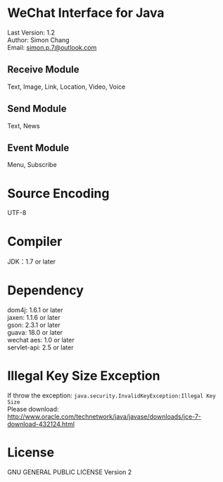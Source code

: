 WeChat Interface for Java
=========================
Last Version: 1.2<br>
Author: Simon Chang<br>
Email: simon.p.7@outlook.com

Receive Module
--------------
Text, Image, Link, Location, Video, Voice

Send Module
-----------
Text, News

Event Module
------------
Menu, Subscribe

Source Encoding
===============
UTF-8

Compiler
========
JDK：1.7 or later

Dependency
==========
dom4j: 1.6.1 or later<br>
jaxen: 1.1.6 or later<br>
gson: 2.3.1 or later<br>
guava: 18.0 or later<br>
wechat aes: 1.0 or later<br>
servlet-api: 2.5 or later


Illegal Key Size Exception
==========================
If throw the exception: `java.security.InvalidKeyException:Illegal Key Size`<br>
Please download: http://www.oracle.com/technetwork/java/javase/downloads/jce-7-download-432124.html


License
=======
GNU GENERAL PUBLIC LICENSE Version 2